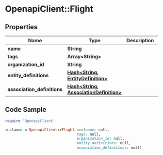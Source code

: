 # OpenapiClient::Flight

## Properties

Name | Type | Description | Notes
------------ | ------------- | ------------- | -------------
**name** | **String** |  | [optional] 
**tags** | **Array&lt;String&gt;** |  | [optional] 
**organization_id** | **String** |  | [optional] 
**entity_definitions** | [**Hash&lt;String, EntityDefinition&gt;**](EntityDefinition.md) |  | [optional] 
**association_definitions** | [**Hash&lt;String, AssociationDefinition&gt;**](AssociationDefinition.md) |  | [optional] 

## Code Sample

```ruby
require 'OpenapiClient'

instance = OpenapiClient::Flight.new(name: null,
                                 tags: null,
                                 organization_id: null,
                                 entity_definitions: null,
                                 association_definitions: null)
```


